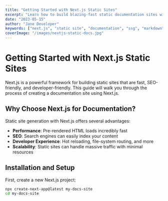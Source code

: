 ```yaml
---
title: "Getting Started with Next.js Static Sites"
excerpt: "Learn how to build blazing-fast static documentation sites with Next.js. This comprehensive guide covers setup, configuration, and best practices."
date: "2023-05-15"
author: "Jane Developer"
keywords: ["next.js", "static site", "documentation", "ssg", "markdown"]
coverImage: "/images/nextjs-static-docs.jpg"
---
```


# Getting Started with Next.js Static Sites

Next.js is a powerful framework for building static sites that are fast, SEO-friendly, and developer-friendly. This guide will walk you through the process of creating a documentation site using Next.js.

## Why Choose Next.js for Documentation?

Static site generation with Next.js offers several advantages:

- **Performance**: Pre-rendered HTML loads incredibly fast
- **SEO**: Search engines can easily index your content
- **Developer Experience**: Hot reloading, file-system routing, and more
- **Scalability**: Static sites can handle massive traffic with minimal resources

## Installation and Setup

First, create a new Next.js project:

```bash
npx create-next-app@latest my-docs-site
cd my-docs-site
```
